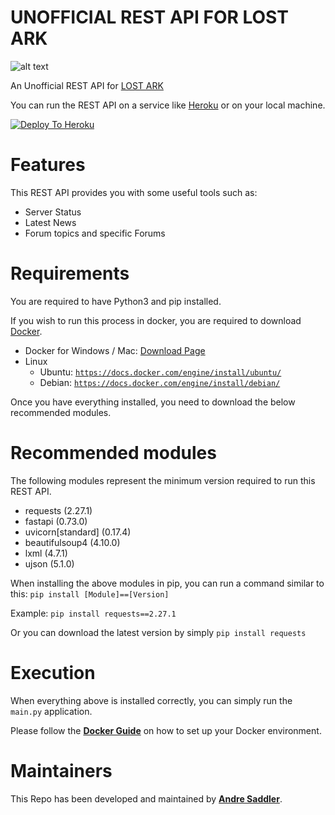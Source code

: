 #  UNOFFICIAL REST API FOR LOST ARK

![alt text](https://images.ctfassets.net/umhrp0op95v1/S3yKwaVAOi8Bgqg4n4scf/adae769671b271b88f97d31721432986/LA_LOGO.png)

An Unofficial REST API for [LOST ARK](https://www.playlostark.com/en-us/news)

You can run the REST API on a service like [Heroku](http://lostarkapi.herokuapp.com/) or on your local machine.

[![Deploy To Heroku](https://camo.githubusercontent.com/c0824806f5221ebb7d25e559568582dd39dd1170/68747470733a2f2f7777772e6865726f6b7563646e2e636f6d2f6465706c6f792f627574746f6e2e706e67)](https://heroku.com/deploy)

# Features
This REST API provides you with some useful tools such as:
- Server Status
- Latest News
- Forum topics and specific Forums

# Requirements
You are required to have Python3 and pip installed.

If you wish to run this process in docker, you are required to download [Docker](https://www.docker.com/).
- Docker for Windows / Mac: [Download Page](https://www.docker.com/get-started)
- Linux
    - Ubuntu: [`https://docs.docker.com/engine/install/ubuntu/`](https://docs.docker.com/engine/install/ubuntu/)
    - Debian: [`https://docs.docker.com/engine/install/debian/`](https://docs.docker.com/engine/install/debian/)

Once you have everything installed, you need to download the below recommended modules.

# Recommended modules

The following modules represent the minimum version required to run this REST API.
- requests (2.27.1)
- fastapi (0.73.0)
- uvicorn[standard] (0.17.4)
- beautifulsoup4 (4.10.0)
- lxml (4.7.1)
- ujson (5.1.0)

When installing the above modules in pip, you can run a command similar to this:
`pip install [Module]==[Version]`

Example: `pip install requests==2.27.1`

Or you can download the latest version by simply `pip install requests`

# Execution

When everything above is installed correctly, you can simply run the `main.py` application.

Please follow the [**Docker Guide**](https://docs.docker.com/get-docker/) on how to set up your Docker environment.

# Maintainers
This Repo has been developed and maintained by [**Andre Saddler**](https://github.com/axsddlr).
